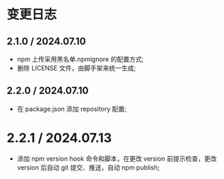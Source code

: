 # 变更日志

## 2.1.0 / 2024.07.10

- npm 上传采用黑名单.npmignore 的配置方式;
- 删除 LICENSE 文件，由脚手架来统一生成;

## 2.2.0 / 2024.07.10

- 在 package.json 添加 repository 配置;

# 2.2.1 / 2024.07.13

- 添加 npm version hook 命令和脚本，在更改 version 前提示检查，更改 version 后自动 git 提交、推送，自动 npm publish;
